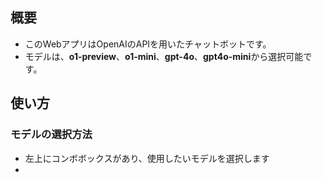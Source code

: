 ## 概要
- このWebアプリはOpenAIのAPIを用いたチャットボットです。
- モデルは、**o1-preview**、**o1-mini**、**gpt-4o**、**gpt4o-mini**から選択可能です。

## 使い方
### モデルの選択方法
- 左上にコンボボックスがあり、使用したいモデルを選択します
- 

